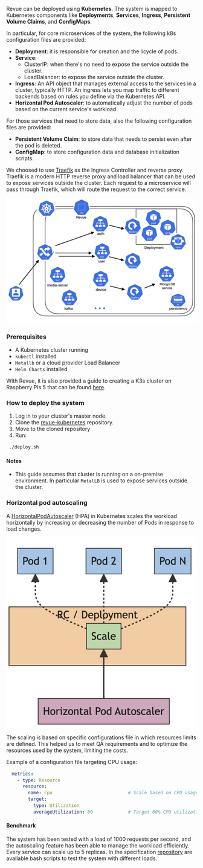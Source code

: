 Revue can be deployed using **Kubernetes**.
The system is mapped to Kubernetes components like **Deployments**,
**Services**, **Ingress**, **Persistent Volume Claims**, and **ConfigMaps**.

In particular, for core microservices of the system, the following k8s configuration files are provided:

- **Deployment**: it is responsible for creation and the licycle of pods.
- **Service**: 
  - ClusterIP: when there's no need to expose the service outside the cluster.
  - LoadBalancer: to expose the service outside the cluster.
- **Ingress**: An API object that manages external access to the services in a cluster, typically HTTP. An ingress lets you map traffic to different backends based on rules you define via the Kubernetes API.
- **Horizontal Pod Autoscaler**: to automatically adjust the number of pods based on the current service's workload.

For those services that need to store data, also the following configuration files are provided:

- **Persistent Volume Claim**: to store data that needs to persist even after the pod is deleted.
- **ConfigMap**: to store configuration data and database initialization scripts.

We choosed to use [Traefik](https://traefik.io/) as the Ingress Controller and reverse proxy.
Traefik is a modern HTTP reverse proxy and load balancer that can be used to expose services outside the cluster.
Each request to a microservice will pass through Traefik, which will route the request to the correct service.

![Kubernetes](../img/kubernetes-deployment.png)

### Prerequisites

- A Kubernetes cluster running
- `kubectl` installed
- `Metallb` or a cloud provider Load Balancer
- `Helm Charts` installed

With Revue, it is also provided a guide to creating a K3s cluster on Raspberry PIs 5
that can be found [here](https://github.com/revue-org/revue-kubernetes).

### How to deploy the system

1. Log in to your cluster's master node.
2. Clone the [revue-kubernetes](https://github.com/revue-org/revue-kubernetes/) repository.
3. Move to the cloned repository
3. Run:

```bash
 ./deploy.sh
```

#### Notes

- This guide assumes that cluster is running on a on-premise environment. In particular `MetalLB` is used to expose services outside the cluster.

### Horizontal pod autoscaling

A [HorizontalPodAutoscaler](https://kubernetes.io/docs/tasks/run-application/horizontal-pod-autoscale/) (HPA)
in Kubernetes scales the workload horizontally by increasing or decreasing the number of Pods in response to load changes.

![HPA](../img/hpa-kubernetes.png)

The scaling is based on specific configurations file in which resources limits are defined.
This helped us to meet QA requirements and to optimize the resources used by the system, limiting the costs.

Example of a configuration file targeting CPU usage:
```yaml
  metrics:
    - type: Resource
      resource:
        name: cpu                            # Scale based on CPU usage
        target:
          type: Utilization
          averageUtilization: 60             # Target 60% CPU utilization
```

#### Benchmark

The system has been tested with a load of 1000 requests per second, 
and the autoscaling feature has been able to manage the workload efficiently. 
Every service can scale up to 5 replicas.
In the specification [repository](https://github.com/revue-org/revue-kubernetes) are available bash scripts to test the system with different loads.
